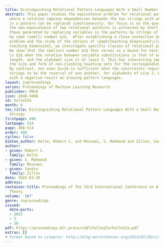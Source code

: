 ```yaml
---
title: Distinguishing Relational Pattern Languages With a Small Number of Short Strings
abstract: This paper studies the equivalence problem for relational pattern languages,
  where a relation imposes dependencies between the two strings with which two variables
  in a pattern can be replaced simultaneously. Our focus is on the question whether
  the non-equivalence of two relational patterns is witnessed by short strings, namely
  those generated by replacing variables in the patterns by strings of length bounded
  by some (small) number $z$.  After establishing a close connection between this
  problem and the study of the notions of \emph{teaching dimension}\/{and} \emph{no-clash
  teaching dimension}, we investigate specific classes of relational pattern languages.
  We show that the smallest number $z$ that serves as a bound for testing equivalence
  is $2$ when the relation between variable substitutions is that of equal string
  length, and the alphabet size it at least 3. This has interesting implications on
  the size and form of non-clashing teaching sets for the corresponding languages.
  By contrast, not even $z=3$ is sufficient when the constraints require two substituted
  strings to be the reversal of one another, for alphabets of size 2. We conclude
  with a negative result on erasing pattern languages.
layout: inproceedings
series: Proceedings of Machine Learning Research
publisher: PMLR
issn: 2640-3498
id: holte22a
month: 0
tex_title: Distinguishing Relational Pattern Languages With a Small Number of Short
  Strings
firstpage: 498
lastpage: 514
page: 498-514
order: 498
cycles: false
bibtex_author: Holte, Robert C. and Mousawi, S. Mahmoud and Zilles, Sandra
author:
- given: Robert C.
  family: Holte
- given: S. Mahmoud
  family: Mousawi
- given: Sandra
  family: Zilles
date: 2022-03-20
address:
container-title: Proceedings of The 33rd International Conference on Algorithmic Learning
  Theory
volume: '167'
genre: inproceedings
issued:
  date-parts:
  - 2022
  - 3
  - 20
pdf: https://proceedings.mlr.press/v167/holte22a/holte22a.pdf
extras: []
# Format based on citeproc: http://blog.martinfenner.org/2013/07/30/citeproc-yaml-for-bibliographies/
---
```

